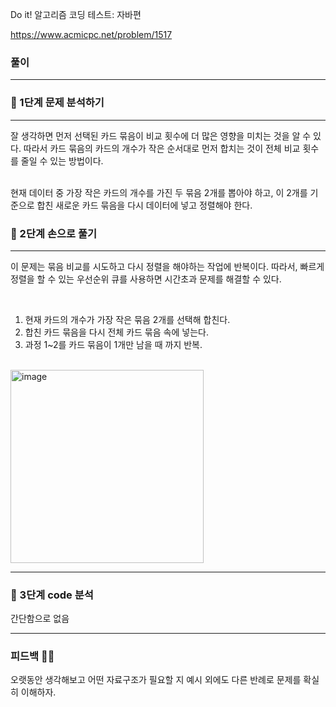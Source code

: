 Do it! 알고리즘 코딩 테스트: 자바편 

https://www.acmicpc.net/problem/1517

### 풀이
---
### 📄 1단계 문제 분석하기
---
잘 생각하면 먼저 선택된 카드 묶음이 비교 횟수에 더 많은 영향을 미치는 것을 알 수 있다. 따라서 카드 묶음의 카드의 개수가 작은 순서대로 먼저 합치는 것이 전체 비교 횟수를 줄일 수 있는 방법이다. 

<br>
현재 데이터 중 가장 작은 카드의 개수를 가진 두 묶음 2개를 뽑아야 하고, 이 2개를 기준으로 합친 새로운 카드 묶음을 다시 데이터에 넣고 정렬해야 한다. 

### 🤘 2단계 손으로 풀기
---
이 문제는 묶음 비교를 시도하고 다시 정렬을 해야하는 작업에 반복이다. 따라서, 빠르게 정렬을 할 수 있는 우선순위 큐를 사용하면 시간초과 문제를 해결할 수 있다. 

<br>


1. 현재 카드의 개수가 가장 작은 묶음 2개를 선택해 합친다. 
2. 합친 카드 묶음을 다시 전체 카드 묶음 속에 넣는다. 
3. 과정 1~2를 카드 묶음이 1개만 남을 때 까지 반복.

<br>
<img width="309" alt="image" src="https://github.com/2-say/algorithm-study/assets/91319157/1a2be207-fc5d-483f-b7dc-d3c2e9739d67">

---



### 👀 3단계 code 분석 

간단함으로 없음 

---

### 피드백 👩‍🏫

오랫동안 생각해보고 어떤 자료구조가 필요할 지 예시 외에도 다른 반례로 문제를 확실히 이해하자.